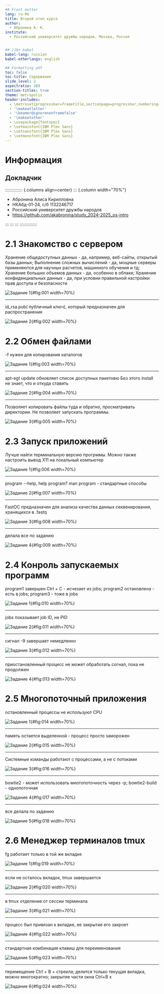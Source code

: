 ```yaml
---
## Front matter
lang: ru-RU
title: Второй этап курса
author:
  - Абронина А. К.
institute:
  - Российский университет дружбы народов, Москва, Россия


## i18n babel
babel-lang: russian
babel-otherlangs: english

## Formatting pdf
toc: false
toc-title: Содержание
slide_level: 2
aspectratio: 169
section-titles: true
theme: metropolis
header-includes:
  - \metroset{progressbar=frametitle,sectionpage=progressbar,numbering=fraction}
  - '\makeatletter'
  - '\beamer@ignorenonframefalse'
  - '\makeatother'
  - \usepackage{fontspec}
  - \setmainfont{IBM Plex Sans}
  - \setsansfont{IBM Plex Sans}
  - \setmonofont{IBM Plex Sans}
---
```


# Информация



## Докладчик

:::::::::::::: {.columns align=center}
::: {.column width="70%"}

  * Абронина Алиса Кирилловна
  * НКАбд-01-24, с/б 1132246717
  * Российский университет дружбы народов
  * <https://github.com/akabronina/study_2024-2025_os-intro>

:::
::: 
:::
::::::::::::::

# 2.1 Знакомство с сервером

Хранение общедоступных данных - да, например, веб-сайты, открытый базы данных; Выполнение сложных вычислений - да, мощные серверы применяются для научных расчетов, машинного обучения и тд; Хранение больших объемов данных - да, особенно в облаке; Хранение конфиденциальных данных - да, при условии правильной настройки прав доступа и безопасности

![Задание 1](image/1){#fig:001 width=70%}

---

id_rsa.pub( публичный ключ), который предназначен для распространения

![Задание 2](image/2){#fig:002 width=70%}

# 2.2 Обмен файлами

-f нужен для копирования каталогов

![Задание 1](image/3){#fig:003 width=70%}

---

apt-egt update обновляет список доступных пакетовю Без этого install не знает, что и откуда ставить

![Задание 2](image/4){#fig:004 width=70%}

---

Позволяет копировать файлы туда и обратно, просматривать директории. Не позволяет запускать программы.

![Задание 3](image/5){#fig:005 width=70%}


# 2.3 Запуск приложений

Лучше найти терминальную версию прогрммы. Можно также настроить вывод Х11 на локальный компьютер

![Задание 1](image/6){#fig:006 width=70%}

---

program --help, help program? man program - стандартные способы

![Задание 2](image/7){#fig:007 width=70%}

---

FastOC предназначен для анализа качества данных секвенирования, хранящихся в .fastq

![Задание 3](image/8){#fig:008 width=70%}

---

делала все по заданию

![Задание 4](image/9){#fig:009 width=70%}


# 2.4 Конроль запускаемых программ

program1 завершен Ctrl + C - исчезает из jobs; program2 остановлена - есть в jobs; program3 - тоже в jobs

![Задание 1](image/10){#fig:010 width=70%}

---

jobs показывает job ID, не PID

![Задание 2](image/11){#fig:011 width=70%}

---

сигнал -9 завершает немедленно

![Задание 3](image/12){#fig:012 width=70%}

---

приостановленный процесс не может обработать согнал, пока не продолжен

![Задание 4](image/13){#fig:013 width=70%}


# 2.5 Многопоточный приложения

остановленный процессы не используют CPU

![Задание 1](image/14){#fig:014 width=70%}

---

память остается выделенной - процесс просто заморожен

![Задание 2](image/15){#fig:015 width=70%}

---

Системные команды  работают с процессами, а не с потоками

![Задание 3](image/16){#fig:016 width=70%}

---

bowtie2 - может использовать многопоточность через -р; bowtie2-build - однопоточная

![Задание 4](image/17){#fig:017 width=70%}

---

все делала по заданию

![Задание 5](image/18){#fig:018 width=70%}

# 2.6 Менеджер терминалов tmux

fg  работает только в той же вкладке

![Задание 1](image/19){#fig:019 width=70%}

---

если не осталось вкладок, tmux  завершается

![Задание 2](image/20){#fig:020 width=70%}

---

в tmux отделение от сессии терминала

![Задание 3](image/21){#fig:021 width=70%}

---

процесс был привязан к вкладке, ее закрытие его закроет

![Задание 4](image/22){#fig:022 width=70%}

---

стандартная комбинация клавиш для переименования

![Задание 5](image/23){#fig:023 width=70%}

---

перемещение  Ctrl + B + стрекла; делится только текущая вкладка, можно многократно; закрытие части окна Ctrl+B x

![Задание 6](image/24){#fig:024 width=70%}














